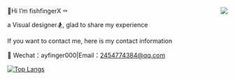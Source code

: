 <img align="right" src="https://github-readme-stats.vercel.app/api?username=fishfingerX&count_private=true&bg_color=fc5c7d,b671bc,6a82fb&title_color=fff&text_color=fff" />
🎈Hi I’m fishfingerX ⚰️

a Visual designer🏂, glad to share my experience

If you want to contact me, here is my contact information

💬 Wechat：ayfinger000|Email：2454774384@qq.com

[![Top Langs](https://github-readme-stats.vercel.app/api/top-langs/?username=fishfingerX)](https://github.com/fishfingerX/github-readme-stats)
